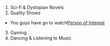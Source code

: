 1. Sci-fi & Dystopian Novels
2. Quality Shows
  * You guys have go to watch[Person of Interest](https://www.imdb.com/title/tt1839578/)
3. Gaming
4. Dancing & Listening to Music

